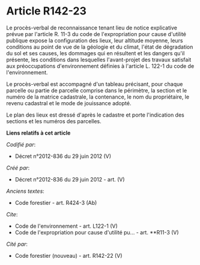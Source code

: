 # Article R142-23

Le procès-verbal de reconnaissance tenant lieu de notice explicative prévue par l'article R. 11-3 du code de l'expropriation
pour cause d'utilité publique expose la configuration des lieux, leur altitude moyenne, leurs conditions au point de vue de
la géologie et du climat, l'état de dégradation du sol et ses causes, les dommages qui en résultent et les dangers qu'il
présente, les conditions dans lesquelles l'avant-projet des travaux satisfait aux préoccupations d'environnement définies à
l'article L. 122-1 du code de l'environnement. 

Le procès-verbal est accompagné d'un tableau précisant, pour chaque parcelle ou partie de parcelle comprise dans le
périmètre, la section et le numéro de la matrice cadastrale, la contenance, le nom du propriétaire, le revenu cadastral et le
mode de jouissance adopté. 

Le plan des lieux est dressé d'après le cadastre et porte l'indication des sections et les numéros des parcelles.

**Liens relatifs à cet article**

_Codifié par_:

  - Décret n°2012-836 du 29 juin 2012 (V)

_Créé par_:

  - Décret n°2012-836 du 29 juin 2012 - art. (V)

_Anciens textes_:

  - Code forestier - art. R424-3 (Ab)

_Cite_:

  - Code de l'environnement - art. L122-1 (V)
  - Code de l'expropriation pour cause d'utilité pu... - art. **R11-3 (V)

_Cité par_:

  - Code forestier (nouveau) - art. R142-22 (V)
